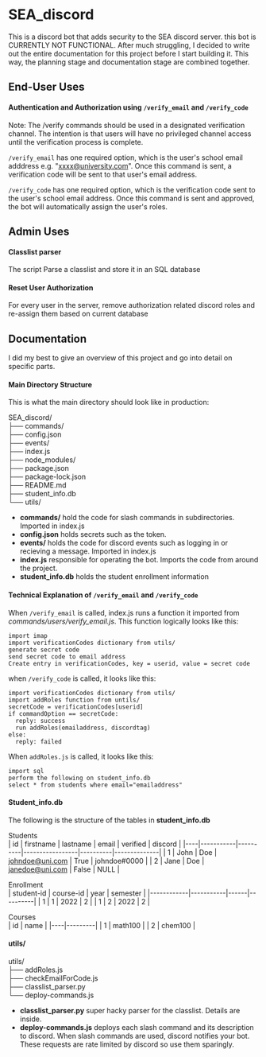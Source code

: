 # SEA_discord
This is a discord bot that adds security to the SEA discord server. this bot is CURRENTLY NOT FUNCTIONAL.
After much struggling, I decided to write out the entire documentation for this project before I start building it. This way, the planning stage and documentation stage are combined together.

## End-User Uses

#### Authentication and Authorization using `/verify_email` and `/verify_code`
Note: The /verify commands should be used in a designated verification channel. The intention is that users will have no privileged channel access until the verification process is complete.

`/verify_email` has one required option, which is the user's school email adddress e.g. "xxxx@university.com". Once this command is sent, a verification code will be sent to that user's email address.

`/verify_code` has one required option, which is the verification code sent to the user's school email address. Once this command is sent and approved, the bot will automatically assign the user's roles.


## Admin Uses

#### Classlist parser
The script
Parse a classlist and store it in an SQL database

#### Reset User Authorization
For every user in the server, remove authorization related discord roles and re-assign them based on current database


## Documentation
I did my best to give an overview of this project and go into detail on specific parts.


#### Main Directory Structure
This is what the main directory should look like in production:

SEA_discord/  
├── commands/  
├── config.json  
├── events/  
├── index.js  
├── node_modules/  
├── package.json  
├── package-lock.json  
├── README.md  
├── student_info.db  
└── utils/  


- **commands/** hold the code for slash commands in subdirectories. Imported in index.js
- **config.json** holds secrets such as the token.
- **events/** holds the code for discord events such as logging in or recieving a message. Imported in index.js
- **index.js** responsible for operating the bot. Imports the code from around the project.
- **student_info.db** holds the student enrollment information


#### Technical Explanation of `/verify_email` and `/verify_code`

When `/verify_email` is called, index.js runs a function it imported from *commands/users/verify_email.js*.
This function logically looks like this:  
```
import imap
import verificationCodes dictionary from utils/
generate secret code
send secret code to email address
Create entry in verificationCodes, key = userid, value = secret code
```
when `/verify_code` is called, it looks like this:  
```
import verificationCodes dictionary from utils/
import addRoles function from untils/
secretCode = verificationCodes[userid]
if commandOption == secretCode:
  reply: success
  run addRoles(emailaddress, discordtag)
else:
  reply: failed
```

When `addRoles.js` is called, it looks like this:
```
import sql
perform the following on student_info.db
select * from students where email="emailaddress"
```

#### Student_info.db
The following is the structure of the tables in **student_info.db**

Students  
| id | firstname | lastname |      email      | verified |   discord    |
|----|-----------|----------|-----------------|----------|--------------|
|  1 | John      | Doe      | johndoe@uni.com | True     | johndoe#0000 |
|  2 | Jane      | Doe      | janedoe@uni.com | False    | NULL         |

Enrollment  
| student-id | course-id | year | semester |
|------------|-----------|------|----------|
|          1 |         1 | 2022 |        2 |
|          1 |         2 | 2022 |        2 |

Courses  
| id |  name   |
|----|---------|
|  1 | math100 |
|  2 | chem100 |





#### utils/
utils/  
├── addRoles.js  
├── checkEmailForCode.js  
├── classlist_parser.py  
└── deploy-commands.js  

- **classlist_parser.py** super hacky parser for the classlist. Details are inside.
- **deploy-commands.js** deploys each slash command and its description to discord. When slash commands are used, discord notifies your bot. These requests are rate limited by discord so use them sparingly.

